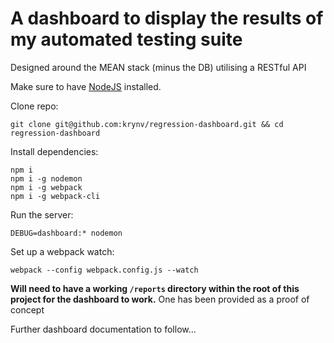 # A dashboard to display the results of my automated testing suite

Designed around the MEAN stack (minus the DB) utilising a RESTful API

Make sure to have [NodeJS](https://nodejs.org) installed.

Clone repo: 

    git clone git@github.com:krynv/regression-dashboard.git && cd regression-dashboard

Install dependencies:

    npm i
    npm i -g nodemon
    npm i -g webpack
    npm i -g webpack-cli

Run the server:
	
    DEBUG=dashboard:* nodemon

Set up a webpack watch:

    webpack --config webpack.config.js --watch

**Will need to have a working `/reports` directory within the root of this project for the dashboard to work.**
One has been provided as a proof of concept

Further dashboard documentation to follow...
